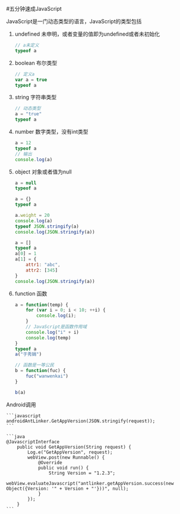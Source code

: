 #五分钟速成JavaScript

JavaScript是一门动态类型的语言，JavaScript的类型包括

1. undefined 未申明，或者变量的值即为undefined或者未初始化

	```javascript
	// a未定义
	typeof a
	```

1. boolean 布尔类型

	```javascript
	// 定义a
	var a = true
	typeof a
	```

1. string  字符串类型
	
	```javascript
	// 动态类型
	a = "true"
	typeof a
	```

1. number  数字类型，没有int类型

	```javascript
	a = 12
	typeof a
	// 输出
	console.log(a)
	```

1. object 对象或者值为null

	```javascript
	a = null
	typeof a

	a = {}
	typeof a

	a.weight = 20
	console.log(a)
	typeof JSON.stringify(a)
	console.log(JSON.stringify(a))

	a = []
	typeof a
	a[0] = 1
	a[1] = {
		attr1: "abc",
		attr2: [345]
	}
	console.log(JSON.stringify(a))
	```

1. function 函数

	```javascript
	a = function(temp) {
		for (var i = 0; i < 10; ++i) {
			console.log(i);
		}
		// JavaScript是函数作用域
		console.log("i" + i)
		console.log(temp)
	}
	typeof a
	a("于秀娟")

	// 函数是一等公民
	b = function(fuc) {
		fuc("wanwenkai")
	}

	b(a)

	```

Android调用

	```javascript
	androidAntLinker.GetAppVersion(JSON.stringify(request));
	```
	
	```java
	@JavascriptInterface
        public void GetAppVersion(String request) {
            Log.e("GetAppVersion", request);
            webView.post(new Runnable() {
                @Override
                public void run() {
                    String Version = "1.2.3";
                    webView.evaluateJavascript("antlinker.getAppVersion.success(new Object({Version: '" + Version + "'}))", null);
                }
            });
        }
    ```


